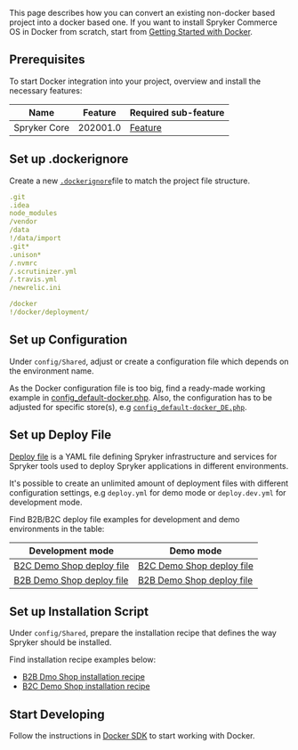 

This page describes how you can convert an existing non-docker based project into a docker based one. If you want to install Spryker Commerce OS in Docker from scratch, start from [Getting Started with Docker](https://documentation.spryker.com/v4/docs/getting-started-with-docker).

## Prerequisites

To start Docker integration into your project, overview and install the necessary features:

| Name | Feature | Required sub-feature |
| --- | --- | --- |
| Spryker Core | 202001.0 | [Feature](https://documentation.spryker.com/v4/docs/spryker-core-feature-integration) |

## Set up .dockerignore

Create a new [`.dockerignore`](https://docs.docker.com/engine/reference/builder/#dockerignore-file)file to match the project file structure.
```yaml
.git
.idea
node_modules
/vendor
/data
!/data/import
.git*
.unison*
/.nvmrc
/.scrutinizer.yml
/.travis.yml
/newrelic.ini

/docker
!/docker/deployment/
```

## Set up Configuration

Under `config/Shared`, adjust or create a configuration file which depends on the environment name.

As the Docker configuration file is too big, find a ready-made working example in [config_default-docker.php](https://github.com/spryker-shop/b2c-demo-shop/blob/master/config/Shared/config_default-docker.php). Also, the configuration has to be adjusted for specific store(s), e.g [`config_default-docker_DE.php`](https://github.com/spryker-shop/b2c-demo-shop/blob/master/config/Shared/config_default-docker_DE.php).

## Set up Deploy File

[Deploy file](https://documentation.spryker.com/v4/docs/deploy-file-reference-10) is a YAML file defining Spryker infrastructure and services for Spryker tools used to deploy Spryker applications in different environments.

It's possible to create an unlimited amount of deployment files with different configuration settings, e.g `deploy.yml` for demo mode or `deploy.dev.yml` for development mode.

Find B2B/B2C deploy file examples for development and demo environments in the table:

| Development mode | Demo mode |
| --- | --- |
| [B2C Demo Shop deploy file](https://github.com/spryker-shop/b2c-demo-shop/blob/master/deploy.dev.yml) | [B2C Demo Shop deploy file](https://github.com/spryker-shop/b2c-demo-shop/blob/master/deploy.yml) |
| [B2B Demo Shop deploy file](https://github.com/spryker-shop/b2b-demo-shop/blob/master/deploy.dev.yml) | [B2B Demo Shop deploy file](https://github.com/spryker-shop/b2b-demo-shop/blob/master/deploy.yml) |

## Set up Installation Script

Under `config/Shared`, prepare the installation recipe that defines the way Spryker should be installed.

Find  installation recipe examples below:
* [B2B Dmo Shop installation recipe](https://github.com/spryker-shop/b2b-demo-shop/blob/master/deploy.yml)
* [B2C Demo Shop installation recipe](https://github.com/spryker-shop/b2c-demo-shop/blob/master/deploy.yml)

## Start Developing

Follow the instructions in [Docker SDK](https://documentation.spryker.com/v4/docs/docker-sdk) to start working with Docker.